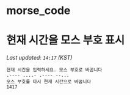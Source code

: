 # morse_code
# 현재 시간을 모스 부호 표시
<!-- MORSE_TIME_START -->
_Last updated: `14:17` (KST)_

```
현재 시간을 입력하세요. 모스 부호로 바꿉니다
.---- ....- .---- --...
모스 부호를 다시 현재 시간으로 바꿉니다
1417
```
<!-- MORSE_TIME_END -->
